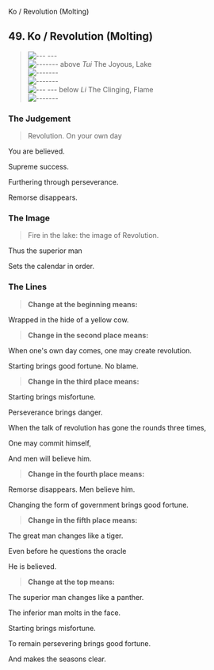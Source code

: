 Ko / Revolution (Molting)
## 49. Ko / Revolution (Molting)
> ![--- ---](../images/yinU.gif)   
> ![-------](../images/yangU.gif) above _Tui_ The Joyous, Lake  
> ![-------](../images/yangU.gif)   
> ![-------](../images/yangU.gif)   
> ![--- ---](../images/yinU.gif) below _Li_ The Clinging, Flame  
> ![-------](../images/yangU.gif)
### The Judgement
> Revolution. On your own day  
> 
 You are believed.  
> 
 Supreme success.  
> 
 Furthering through perseverance.  
> 
 Remorse disappears.
### The Image
> Fire in the lake: the image of Revolution.  
> 
 Thus the superior man  
> 
 Sets the calendar in order.
### The Lines

 > **Change at the beginning means:**  
> 
 Wrapped in the hide of a yellow cow.
 > **Change in the second place means:**  
> 
 When one's own day comes, one may create revolution.  
> 
 Starting brings good fortune. No blame.
 > **Change in the third place means:**  
> 
 Starting brings misfortune.  
> 
 Perseverance brings danger.  
> 
 When the talk of revolution has gone the rounds three times,  
> 
 One may commit himself,  
> 
 And men will believe him.
 > **Change in the fourth place means:**  
> 
 Remorse disappears. Men believe him.  
> 
 Changing the form of government brings good fortune.
 > **Change in the fifth place means:**  
> 
 The great man changes like a tiger.  
> 
 Even before he questions the oracle  
> 
 He is believed.
 > **Change at the top means:**  
> 
 The superior man changes like a panther.  
> 
 The inferior man molts in the face.  
> 
 Starting brings misfortune.  
> 
 To remain persevering brings good fortune.  
> 
 And makes the seasons clear.



